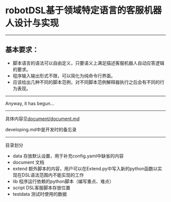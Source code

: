 # robotDSL基于领域特定语言的客服机器人设计与实现
----
## 基本要求：
- 脚本语言的语法可以自由定义，只要语义上满足描述客服机器人自动应答逻辑的要求。
- 程序输入输出形式不限，可以简化为纯命令行界面。
- 应该给出几种不同的脚本范例，对不同脚本范例解释器执行之后会有不同的行为表现。
---
Anyway, it has begun...

---
具体内容见[document/document.md](https://github.com/xyc1719/robotDSL/blob/main/document/document.md)

developing.md中是开发时的备忘录

---
目录划分
- data 存放默认设置，用于补充config.yaml中缺省的内容
- document 文档
- extend 额外脚本的内容，用户可以在Extend.py中写入新的python函数以实现在DSL语法范围内不能实现的工作
- lib 程序运行依赖的python脚本（编写重点、难点）
- script DSL客服脚本存放位置
- testdata 测试时使用的数据
